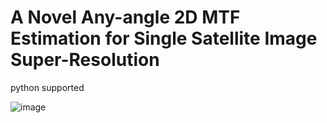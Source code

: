 # A Novel Any-angle 2D MTF Estimation for Single Satellite Image Super-Resolution
python supported

![image](https://github.com/RSingKK/A-Novel-Any-angle-2D-MTF-Estimation/assets/49096921/eabc01c8-0eae-4bae-b7db-13208598e0f9)

